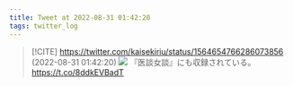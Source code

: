```yaml
---
title: Tweet at 2022-08-31 01:42:20
tags: twitter_log
---
```


> [!CITE] https://twitter.com/kaisekiriu/status/1564654766286073856 (2022-08-31 01:42:20)
> ![](https://twitter.com/kaisekiriu/status/1564654766286073856)
> 『医談女談』にも収録されている。
> https://t.co/8ddkEVBadT
